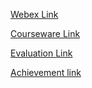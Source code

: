 [Webex Link](https://lumifygroup.webex.com/lumifygroup/j.php?MTID=m1aba07dc3fdc27ac2553ad5c3664b1bd) 

[Courseware Link](https://learn.microsoft.com/training/courses/az-900t00?WT.mc_id=ilt_partner_webpage_wwl&ocid=509519#study-guide)

[Evaluation Link](https://www.metricsthatmatter.com/dim319)

[Achievement link](https://learn.microsoft.com/en-us/users/me/achievements?WT.mc_id=ilt_partner_webpage_wwl&ocid=509519&redeem=XJMD7M)